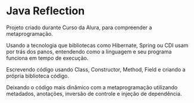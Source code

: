 # Java Reflection

Projeto criado durante Curso da Alura, para compreender a metaprogramação.

Usando a tecnologia que bibliotecas como Hibernate, Spring ou CDI usam por trás dos panos,
entendendo como a linguagem e seu programa funciona em tempo de execução.

Escrevendo código usando Class, Constructor, Method, Field
 e criando a própria biblioteca código.

Deixando o código mais dinâmico com a metaprogramação
utilizando metadados, anotações, inversão de controle e injeção de dependência.
